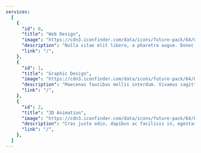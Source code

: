 ```yaml
---
services:
  [
    {
      "id": 0,
      "title": "Web Design",
      "image": "https://cdn3.iconfinder.com/data/icons/future-pack/64/049-pattern-recognition-structure-abstract-grid-256.png",
      "description": "Nulla vitae elit libero, a pharetra augue. Donec id elit non mi porta gravida at eget. Fusce dapibus tellus.",
      "link": "/",
    },
    {
      "id": 1,
      "title": "Graphic Design",
      "image": "https://cdn3.iconfinder.com/data/icons/future-pack/64/049-pattern-recognition-structure-abstract-grid-256.png",
      "description": "Maecenas faucibus mollis interdum. Vivamus sagittis lacus vel augue laoreet. Sed posuere consectetur",
      "link": "/",
    },
    {
      "id": 2,
      "title": "3D Animation",
      "image": "https://cdn3.iconfinder.com/data/icons/future-pack/64/049-pattern-recognition-structure-abstract-grid-256.png",
      "description": "Cras justo odio, dapibus ac facilisis in, egestas eget quam. Praesent commodo cursus magna scelerisque.",
      "link": "/",
    },
  ]
---
```

